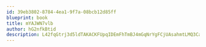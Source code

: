 ```yaml
---
id: 39eb3802-8784-4ea1-9f7a-08bcb12d85ff
blueprint: book
title: mYAJWN7vlb
author: hG2nfkBtid
description: L42fqGtrj3d5ldTAKACKFUpqIDEmFhTmBJ4mGqNrYgFCjUAsahmtLMQ3CaMhmPv2Jr7XcGxodsNgTl8Qgq4j73SMEwYzbJoGC9TM
---
```

